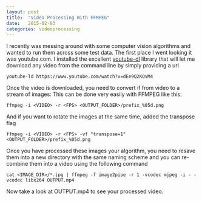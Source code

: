 ```yaml
---
layout: post
title:  "Video Processing With FFMPEG"
date:   2015-02-03
categories: videoprocessing
---
```


I recently was messing around with some computer vision algorithms and wanted to run them across some test data.
The first place I went looking it was youtube.com. I installed the excellent [youtube-dl](http://rg3.github.io/youtube-dl/) library that will let 
me download any video from the command line by simply providing a url

    youtube-ld https://www.youtube.com/watch?v=dEe9Q2KQvM4
	
Once the video is downloaded, you need to convert if from video to a stream of images: This can be done very easily with FFMPEG like this:

```
ffmpeg -i <VIDEO> -r <FPS> <OUTPUT_FOLDER>/prefix_%05d.png
```

And if you want to rotate the images at the same time, added the transpose flag

```
ffmpeg -i <VIDEO> -r <FPS> -vf "transpose=1" <OUTPUT_FOLDER>/prefix_%05d.png
```

Once you have processed these images your algorithm, you need to resave them into a new directory with the same
naming scheme and you can re-combine them into a video using the following command

```
cat <IMAGE_DIR>/*.jpg | ffmpeg -f image2pipe -r 1 -vcodec mjpeg -i - -vcodec libx264 OUTPUT.mp4
```

Now take a look at OUTPUT.mp4 to see your processed video.